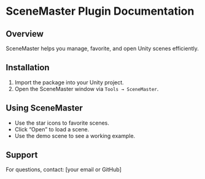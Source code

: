 # SceneMaster Plugin Documentation

## Overview
SceneMaster helps you manage, favorite, and open Unity scenes efficiently.

## Installation
1. Import the package into your Unity project.
2. Open the SceneMaster window via `Tools → SceneMaster`.

## Using SceneMaster
- Use the star icons to favorite scenes.
- Click “Open” to load a scene.
- Use the demo scene to see a working example.

## Support
For questions, contact: [your email or GitHub]
